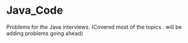 # Java_Code
Problems for the Java interviews. (Covered most of the topics . will be adding problems going ahead)
